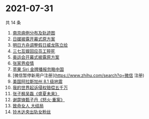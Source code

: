 # 2021-07-31

共 14 条

<!-- BEGIN ZHIHUSEARCH -->
<!-- 最后更新时间 Sat Jul 31 2021 05:07:03 GMT+0800 (China Standard Time) -->
1. [南京病例分布及轨迹图](https://www.zhihu.com/search?q=南京疫情)
1. [日媒披露开幕式原方案](https://www.zhihu.com/search?q=奥运会开幕式)
1. [明日方舟调整假日威龙陈立绘](https://www.zhihu.com/search?q=明日方舟)
1. [三七互娱回应员工猝死](https://www.zhihu.com/search?q=三七互娱)
1. [奥运会开幕式披露原方案](https://www.zhihu.com/search?q=任天堂)
1. [张家界疫情](https://www.zhihu.com/search?q=张家界)
1. [苹果 Siri 金牌播报忽略中国](https://www.zhihu.com/search?q=Siri)
1. [微信暂停新用户注册](https://www.zhihu.com/search?q=微信 注册)
1. [美国阿拉斯加州 8.1 级地震](https://www.zhihu.com/search?q=美国地震)
1. [我的世界起诉侵权赔偿五千万](https://www.zhihu.com/search?q=我的世界)
1. [张子枫吴磊《盛夏未来》](https://www.zhihu.com/search?q=盛夏未来)
1. [谢霆锋甄子丹《怒火·重案》](https://www.zhihu.com/search?q=怒火重案)
1. [致命女人 大结局](https://www.zhihu.com/search?q=致命女人)
1. [铃木达央出轨女粉丝](https://www.zhihu.com/search?q=铃木达央)
<!-- END ZHIHUSEARCH -->
